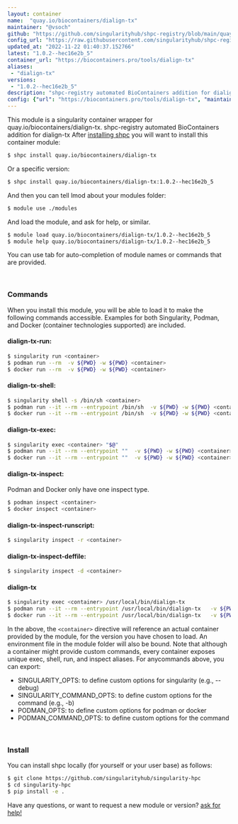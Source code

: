 ```yaml
---
layout: container
name:  "quay.io/biocontainers/dialign-tx"
maintainer: "@vsoch"
github: "https://github.com/singularityhub/shpc-registry/blob/main/quay.io/biocontainers/dialign-tx/container.yaml"
config_url: "https://raw.githubusercontent.com/singularityhub/shpc-registry/main/quay.io/biocontainers/dialign-tx/container.yaml"
updated_at: "2022-11-22 01:40:37.152766"
latest: "1.0.2--hec16e2b_5"
container_url: "https://biocontainers.pro/tools/dialign-tx"
aliases:
 - "dialign-tx"
versions:
 - "1.0.2--hec16e2b_5"
description: "shpc-registry automated BioContainers addition for dialign-tx"
config: {"url": "https://biocontainers.pro/tools/dialign-tx", "maintainer": "@vsoch", "description": "shpc-registry automated BioContainers addition for dialign-tx", "latest": {"1.0.2--hec16e2b_5": "sha256:09819873b45fd58db86e324ad05489bf4b4ce799ab62e733e2b098f500acc675"}, "tags": {"1.0.2--hec16e2b_5": "sha256:09819873b45fd58db86e324ad05489bf4b4ce799ab62e733e2b098f500acc675"}, "docker": "quay.io/biocontainers/dialign-tx", "aliases": {"dialign-tx": "/usr/local/bin/dialign-tx"}}
---
```


This module is a singularity container wrapper for quay.io/biocontainers/dialign-tx.
shpc-registry automated BioContainers addition for dialign-tx
After [installing shpc](#install) you will want to install this container module:


```bash
$ shpc install quay.io/biocontainers/dialign-tx
```

Or a specific version:

```bash
$ shpc install quay.io/biocontainers/dialign-tx:1.0.2--hec16e2b_5
```

And then you can tell lmod about your modules folder:

```bash
$ module use ./modules
```

And load the module, and ask for help, or similar.

```bash
$ module load quay.io/biocontainers/dialign-tx/1.0.2--hec16e2b_5
$ module help quay.io/biocontainers/dialign-tx/1.0.2--hec16e2b_5
```

You can use tab for auto-completion of module names or commands that are provided.

<br>

### Commands

When you install this module, you will be able to load it to make the following commands accessible.
Examples for both Singularity, Podman, and Docker (container technologies supported) are included.

#### dialign-tx-run:

```bash
$ singularity run <container>
$ podman run --rm  -v ${PWD} -w ${PWD} <container>
$ docker run --rm  -v ${PWD} -w ${PWD} <container>
```

#### dialign-tx-shell:

```bash
$ singularity shell -s /bin/sh <container>
$ podman run --it --rm --entrypoint /bin/sh  -v ${PWD} -w ${PWD} <container>
$ docker run --it --rm --entrypoint /bin/sh  -v ${PWD} -w ${PWD} <container>
```

#### dialign-tx-exec:

```bash
$ singularity exec <container> "$@"
$ podman run --it --rm --entrypoint ""  -v ${PWD} -w ${PWD} <container> "$@"
$ docker run --it --rm --entrypoint ""  -v ${PWD} -w ${PWD} <container> "$@"
```

#### dialign-tx-inspect:

Podman and Docker only have one inspect type.

```bash
$ podman inspect <container>
$ docker inspect <container>
```

#### dialign-tx-inspect-runscript:

```bash
$ singularity inspect -r <container>
```

#### dialign-tx-inspect-deffile:

```bash
$ singularity inspect -d <container>
```


#### dialign-tx

```bash
$ singularity exec <container> /usr/local/bin/dialign-tx
$ podman run --it --rm --entrypoint /usr/local/bin/dialign-tx   -v ${PWD} -w ${PWD} <container> -c " $@"
$ docker run --it --rm --entrypoint /usr/local/bin/dialign-tx   -v ${PWD} -w ${PWD} <container> -c " $@"
```



In the above, the `<container>` directive will reference an actual container provided
by the module, for the version you have chosen to load. An environment file in the
module folder will also be bound. Note that although a container
might provide custom commands, every container exposes unique exec, shell, run, and
inspect aliases. For anycommands above, you can export:

 - SINGULARITY_OPTS: to define custom options for singularity (e.g., --debug)
 - SINGULARITY_COMMAND_OPTS: to define custom options for the command (e.g., -b)
 - PODMAN_OPTS: to define custom options for podman or docker
 - PODMAN_COMMAND_OPTS: to define custom options for the command

<br>

### Install

You can install shpc locally (for yourself or your user base) as follows:

```bash
$ git clone https://github.com/singularityhub/singularity-hpc
$ cd singularity-hpc
$ pip install -e .
```

Have any questions, or want to request a new module or version? [ask for help!](https://github.com/singularityhub/singularity-hpc/issues)